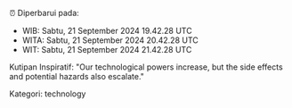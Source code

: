 ⏰ Diperbarui pada:
- WIB: Sabtu, 21 September 2024 19.42.28 UTC
- WITA: Sabtu, 21 September 2024 20.42.28 UTC
- WIT: Sabtu, 21 September 2024 21.42.28 UTC

Kutipan Inspiratif:
"Our technological powers increase, but the side effects and potential hazards also escalate."


Kategori: technology

